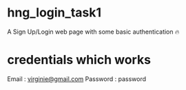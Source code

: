 # hng_login_task1
A Sign Up/Login web page with some basic authentication :fire:
# credentials which works
Email : virginie@gmail.com
Password : password
